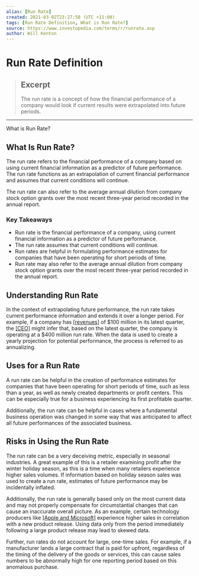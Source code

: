 ```yaml
---
alias: [Run Rate]
created: 2021-03-02T23:27:50 (UTC +11:00)
tags: [Run Rate Definition, What is Run Rate?]
source: https://www.investopedia.com/terms/r/runrate.asp
author: Will Kenton
---
```


# Run Rate Definition

> ## Excerpt
> The run rate is a concept of how the financial performance of a company would look if current results were extrapolated into future periods.

---

What is Run Rate?
## What Is Run Rate?

The run rate refers to the financial performance of a company based on using current financial information as a predictor of future performance. The run rate functions as an extrapolation of current financial performance and assumes that current conditions will continue.

The run rate can also refer to the average annual dilution from company stock option grants over the most recent three-year period recorded in the annual report.

### Key Takeaways

-   Run rate is the financial performance of a company, using current financial information as a predictor of future performance.
-   The run rate assumes that current conditions will continue.
-   Run rates are helpful in formulating performance estimates for companies that have been operating for short periods of time.
-   Run rate may also refer to the average annual dilution from company stock option grants over the most recent three-year period recorded in the annual report.

## Understanding Run Rate

In the context of extrapolating future performance, the run rate takes current performance information and extends it over a longer period. For example, if a company has [[revenues]](https://www.investopedia.com/terms/r/revenue.asp) of $100 million in its latest quarter, the [[CEO]](https://www.investopedia.com/terms/c/ceo.asp) might infer that, based on the latest quarter, the company is operating at a $400 million run rate. When the data is used to create a yearly projection for potential performance, the process is referred to as annualizing.

## Uses for a Run Rate

A run rate can be helpful in the creation of performance estimates for companies that have been operating for short periods of time, such as less than a year, as well as newly created departments or profit centers. This can be especially true for a business experiencing its first profitable quarter.

Additionally, the run rate can be helpful in cases where a fundamental business operation was changed in some way that was anticipated to affect all future performances of the associated business.

## Risks in Using the Run Rate

The run rate can be a very deceiving metric, especially in seasonal industries. A great example of this is a retailer examining profit after the winter holiday season, as this is a time when many retailers experience higher sales volumes. If information based on holiday season sales was used to create a run rate, estimates of future performance may be incidentally inflated.

Additionally, the run rate is generally based only on the most current data and may not properly compensate for circumstantial changes that can cause an inaccurate overall picture. As an example, certain technology producers like [[Apple and Microsoft]](https://www.investopedia.com/articles/markets/111015/apple-vs-microsoft-vs-google-how-their-business-models-compare.asp) experience higher sales in correlation with a new product release. Using data only from the period immediately following a large product release may lead to skewed data.

Further, run rates do not account for large, one-time sales. For example, if a manufacturer lands a large contract that is paid for upfront, regardless of the timing of the delivery of the goods or services, this can cause sales numbers to be abnormally high for one reporting period based on this anomalous purchase.

